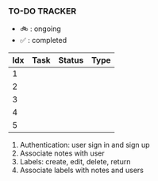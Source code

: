 ### TO-DO TRACKER

- 🚲 : ongoing
- ✅ : completed

| Idx | Task | Status | Type |
| --- | ---- | ------ | ---- |
| 1   |      |        |      |
| 2   |      |        |      |
| 3   |      |        |      |
| 4   |      |        |      |
| 5   |      |        |      |

1.  Authentication: user sign in and sign up
2.  Associate notes with user
3.  Labels: create, edit, delete, return
4.  Associate labels with notes and users


<!-- this feels a bit like cheating -->